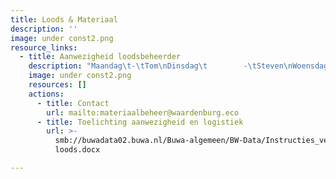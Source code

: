 ```yaml
---
title: Loods & Materiaal
description: ''
image: under const2.png
resource_links:
  - title: Aanwezigheid loodsbeheerder
    description: "Maandag\t-\tTom\nDinsdag\t        -\tSteven\nWoensdag\t-\tSteven\nDonderdag\t-\tSteven\nVrijdag\t\t-\tMichiel\n"
    image: under const2.png
    resources: []
    actions:
      - title: Contact
        url: mailto:materiaalbeheer@waardenburg.eco
      - title: Toelichting aanwezigheid en logistiek
        url: >-
          smb://buwadata02.buwa.nl/Buwa-algemeen/BW-Data/Instructies_veldformulieren_handleidingen/Loods/Logistiek
          loods.docx

---
```




